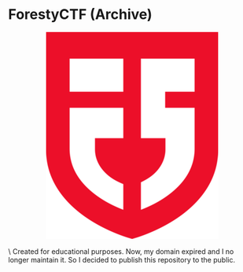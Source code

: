 # ForestyCTF (Archive)
<p align="center">
  <img src="logo.png"/>
</p>\
Created for educational purposes. Now, my domain expired and I no longer maintain it. So I decided to publish this repository to the public.
